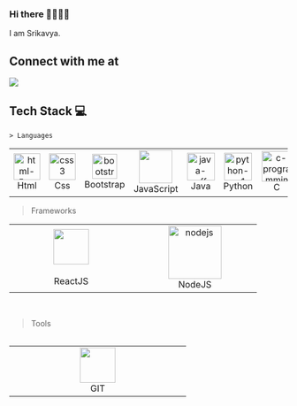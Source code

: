 ### Hi there 👩‍💻🙋‍♀️
I am Srikavya.
<h2>Connect with me at </h2>
	<img src="https://img.shields.io/badge/LinkedIn-0077B5?style=for-the-badge&logo=linkedin&logoColor=white">

## Tech Stack :computer:
    
    > Languages
    
 
 <table>
	 <tbody>
  <tr>
   <td align="Center" width="25%"> 
      <a href="#kavya-tech" >
<img width="48" height="48" src="https://img.icons8.com/color/48/html-5--v1.png" alt="html-5--v1"/>
      </a>
      <br>Html
	   <td align="Center" width="25%"> 
      <a href="#kavya-tech" >
<img width="48" height="48" src="https://img.icons8.com/fluency/48/css3.png" alt="css3"/>
      </a>
      <br>Css
	<td align="Center" width="25%"> 
      <a href="#kavya-tech" >
	      <img width="45" height="45" src="https://img.icons8.com/color/48/bootstrap.png" alt="bootstrap"/>
      </a>
      <br>Bootstrap   
    </td>
	  <td align="Center" width="25%">   
        <a href="#kavya-tech" >
        <img height="60px" width="60px" src="https://cdn.svgporn.com/logos/javascript.svg">
      </a>
      <br>JavaScript
	  <td align="Center" width="25%">
      <a href="#kavya-tech">
        <img width="50" height="50" src="https://img.icons8.com/color/96/java-coffee-cup-logo--v1.png" alt="java-coffee-cup-logo--v1"/>
      </a>
      <br>Java
    <td align="Center" width="25%">
      <a href="#kavya-tech">
        <img width="50" height="50" src="https://img.icons8.com/color/96/python--v1.png" alt="python--v1"/>
      </a>
      <br>Python
    </td>
	    <td align="Center" width="25%"> 
      <a href="#kavya-tech" >
      <img width="55" height="55" src="https://img.icons8.com/fluency/48/c-programming.png" alt="c-programming"/>
      </a>
      <br>C
</td>
   </tr>
</tbody>
  </table>
  
  > Frameworks
  
   <table>
   <tbody>
	  <tr>
	
<td align="Center" width="25%">   
        <a href="#kavya-tech" >
        <img height="64px" width="64px" src="https://cdn.svgporn.com/logos/react.svg">
      </a>
	<br>
      <br>ReactJS
</td>
</td>
<td align="Center" width="25%">   
        <a href="#kavya-tech" >
       <img width="96" height="96" src="https://img.icons8.com/color/96/nodejs.png" alt="nodejs"/>
      </a>
      <br>NodeJS
</td>


</tr>
</tbody>
<table>
	<br>	  
	
	
>Tools
	
<table>
   <tbody>
	 <tr>
		  
<td align="Center" width="25%">   
        <a href="#kavya-tech" >
        <img height="64px" width="64px" src="https://upload.wikimedia.org/wikipedia/commons/thumb/3/3f/Git_icon.svg/1200px-Git_icon.svg.png">
      </a>
      <br>GIT
  </td>
</tr>
</tbody>
  </table>
	
<br>

